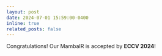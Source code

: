 ```yaml
---
layout: post
date: 2024-07-01 15:59:00-0400
inline: true
related_posts: false
---
```

Congratulations! Our MambaIR is accepted by **ECCV 2024**!